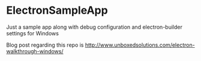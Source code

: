 # ElectronSampleApp
Just a sample app along with debug configuration and electron-builder settings for Windows

Blog post regarding this repo is http://www.unboxedsolutions.com/electron-walkthrough-windows/
